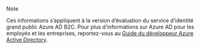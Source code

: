 > [!NOTE]
> Ces informations s’appliquent à la version d’évaluation du service d’identité grand public Azure AD B2C. Pour plus d’informations sur Azure AD pour les employés et les entreprises, 
> reportez-vous au [Guide du développeur Azure Active Directory](../articles/active-directory/active-directory-developers-guide.md).
> 
> 

<!----HONumber=Oct15_HO3-->